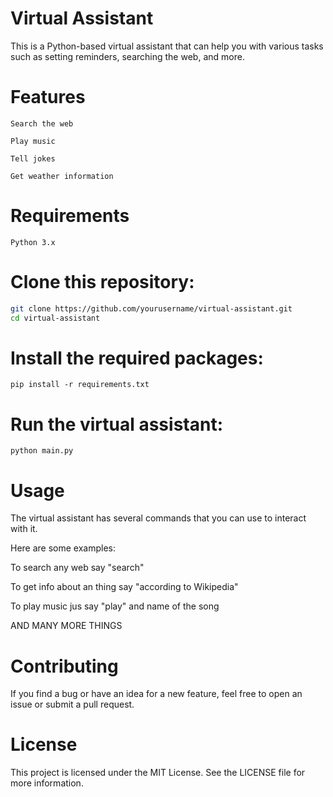 # Virtual Assistant
This is a Python-based virtual assistant that can help you with various tasks such as setting reminders, searching the web, and more.

# Features

`Search the web`

`Play music`

`Tell jokes`

`Get weather information`

# Requirements
`Python 3.x`
# Clone this repository:

```bash
git clone https://github.com/yourusername/virtual-assistant.git
cd virtual-assistant
```
# Install the required packages:


```
pip install -r requirements.txt
```
# Run the virtual assistant:


```
python main.py
```

# Usage
The virtual assistant has several commands that you can use to interact with it. 

Here are some examples:

To search any web say "search"

To get info about an thing say "according to Wikipedia"

To play music jus say "play" and name of the song 

AND MANY MORE THINGS

# Contributing
If you find a bug or have an idea for a new feature, feel free to open an issue or submit a pull request.

# License
This project is licensed under the MIT License. See the LICENSE file for more information.
